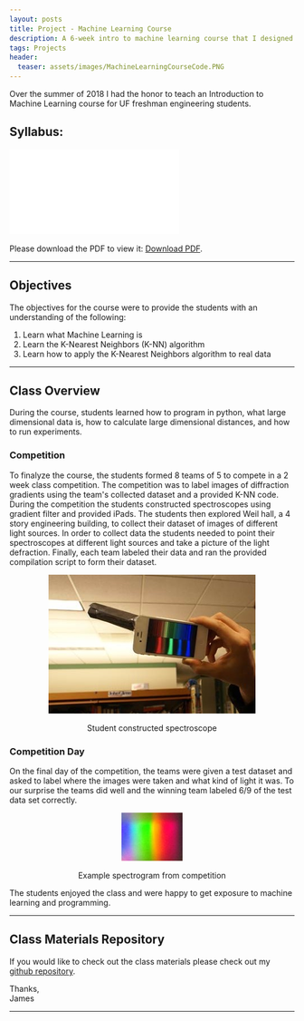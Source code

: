```yaml
---
layout: posts
title: Project - Machine Learning Course
description: A 6-week intro to machine learning course that I designed and instructed for UF engineering freshman
tags: Projects
header:
  teaser: assets/images/MachineLearningCourseCode.PNG
---
```


Over the summer of 2018 I had the honor to teach an Introduction to Machine Learning course for UF freshman engineering students. 

## Syllabus:
<object data="/assets/images/2018_ML_Syllabus.pdf" type="application/pdf" width="700px" height="500px">
    <embed src="/assets/images/2018_ML_Syllabus.pdf">
        <p>Please download the PDF to view it: <a href="https://github.com/jbocinsky/MachineLearningCourse/blob/master/2018_ML_Syllabus.pdf">Download PDF</a>.</p>
    </embed>
</object>

---

## Objectives

The objectives for the course were to provide the students with an understanding of the following:

1. Learn what Machine Learning is
2. Learn the K-Nearest Neighbors (K-NN) algorithm
3. Learn how to apply the K-Nearest Neighbors algorithm to real data

---

## Class Overview

During the course, students learned how to program in python, what large dimensional data is, how to calculate large dimensional distances, and how to run experiments.

### Competition

To finalyze the course, the students formed 8 teams of 5 to compete in a 2 week class competition. The competition was to label images of diffraction gradients using the team's collected dataset and a provided K-NN code. During the competition the students constructed spectroscopes using gradient filter and provided iPads. The students then explored Weil hall, a 4 story engineering building, to collect their dataset of images of different light sources. In order to collect data the students needed to point their spectroscopes at different light sources and take a picture of the light defraction. Finally, each team labeled their data and ran the provided compilation script to form their dataset. 

<p align="center">
	<img src="/assets/images/spectroscope.jpg">
	<figcaption align="center">Student constructed spectroscope</figcaption>
</p>

### Competition Day

On the final day of the competition, the teams were given a test dataset and asked to label where the images were taken and what kind of light it was. To our surprise the teams did well and the winning team labeled 6/9 of the test data set correctly.

<p align="center">
	<img src="/assets/images/ML_Course_Spectrogram.JPG">
	<figcaption align="center">Example spectrogram from competition</figcaption>
</p>

The students enjoyed the class and were happy to get exposure to machine learning and programming.

---

## Class Materials Repository

If you would like to check out the class materials please check out my [github repository](https://github.com/jbocinsky/SunshineAlarm "Machine Learning Course Repository").


Thanks,  
James

---

